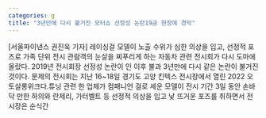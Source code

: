 ```yaml
---
categories: g
title: "3년만에 다시 불거진 모터쇼 선정성 논란19금 현장에 경악"
---
```

[서울파이낸스 권진욱 기자] 레이싱걸 모델이 노출 수위가 심한 의상을 입고, 선정적 포즈로 가족 단위 전시 관람객의 눈살을 찌푸리게 하는 자동차 관련 전시회가 다시 도마에 올랐다. 2019년 전시회장 선정성 논란이 인 이후 불과 3년만에 다시 같은 논란이 불거진 것이다. 문제의 전시회는 지난 16~18일 경기도 고양 킨텍스 전시장에서 열린 2022 오토살롱위크다.튜닝 관련 한 업체가 컴패니언 걸로 세운 모델이 전시 기간 3일 동안 손바닥 만한 하의와 란제리, 가터벨트 등 선정적 의상을 입고 낯 뜨거운 포즈를 취하면서 전시장은 순식간
